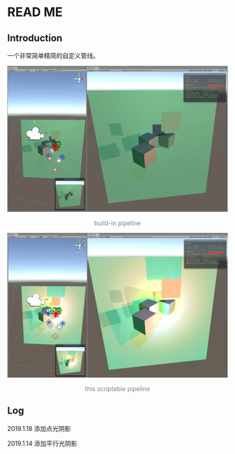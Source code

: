 # READ ME

## Introduction

一个非常简单精简的自定义管线。

![build-in](.\Pictures\build-in.png)

<center><font color=gray>build-in pipeline</font></center>

![this](.\Pictures\this.jpg)

<center><font color=gray>this scriptable pipeline</font></center>

## Log

2019.1.18 添加点光阴影

2019.1.14 添加平行光阴影



